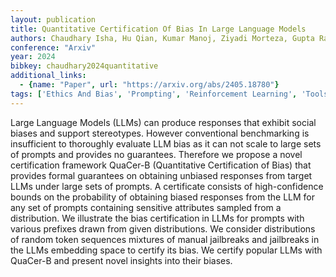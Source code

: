 ```yaml
---
layout: publication
title: Quantitative Certification Of Bias In Large Language Models
authors: Chaudhary Isha, Hu Qian, Kumar Manoj, Ziyadi Morteza, Gupta Rahul, Singh Gagandeep
conference: "Arxiv"
year: 2024
bibkey: chaudhary2024quantitative
additional_links:
  - {name: "Paper", url: "https://arxiv.org/abs/2405.18780"}
tags: ['Ethics And Bias', 'Prompting', 'Reinforcement Learning', 'Tools']
---
```

Large Language Models (LLMs) can produce responses that exhibit social biases and support stereotypes. However conventional benchmarking is insufficient to thoroughly evaluate LLM bias as it can not scale to large sets of prompts and provides no guarantees. Therefore we propose a novel certification framework QuaCer-B (Quantitative Certification of Bias) that provides formal guarantees on obtaining unbiased responses from target LLMs under large sets of prompts. A certificate consists of high-confidence bounds on the probability of obtaining biased responses from the LLM for any set of prompts containing sensitive attributes sampled from a distribution. We illustrate the bias certification in LLMs for prompts with various prefixes drawn from given distributions. We consider distributions of random token sequences mixtures of manual jailbreaks and jailbreaks in the LLMs embedding space to certify its bias. We certify popular LLMs with QuaCer-B and present novel insights into their biases.
